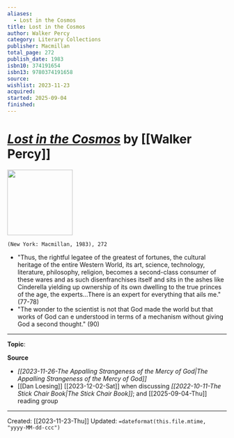 ```yaml
---
aliases:
  - Lost in the Cosmos
title: Lost in the Cosmos
author: Walker Percy
category: Literary Collections
publisher: Macmillan
total_page: 272
publish_date: 1983
isbn10: 374191654
isbn13: 9780374191658
source:
wishlist: 2023-11-23
acquired:
started: 2025-09-04
finished:
---
```

# *[Lost in the Cosmos]()* by [[Walker Percy]]

<img src="http://books.google.com/books/content?id=cRzsOdz104wC&printsec=frontcover&img=1&zoom=1&edge=curl&source=gbs_api" width=150>

`(New York: Macmillan, 1983), 272`

- "Thus, the rightful legatee of the greatest of fortunes, the cultural heritage of the entire Western World, its art, science, technology, literature, philosophy, religion, becomes a second-class consumer of these wares and as such disenfranchises itself and sits in the ashes like Cinderella yielding up ownership of its own dwelling to the true princes of the age, the experts...There is an expert for everything that ails me." (77-78)
- "The wonder to the scientist is not that God made the world but that works of God can e understood in terms of a mechanism without giving God a second thought." (90)

--- 
**Topic**: 

**Source**
- *[[2023-11-26-The Appalling Strangeness of the Mercy of God|The Appalling Strangeness of the Mercy of God]]*
- [[Dan Loesing]] [[2023-12-02-Sat]] when discussing *[[2022-10-11-The Stick Chair Book|The Stick Chair Book]]*; and [[2025-09-04-Thu]] reading group

---
Created: [[2023-11-23-Thu]]
Updated: `=dateformat(this.file.mtime, "yyyy-MM-dd-ccc")`